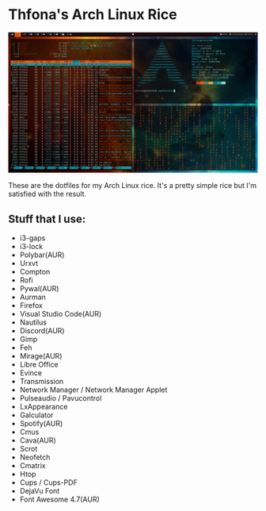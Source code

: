 # Thfona's Arch Linux Rice

![Screenshot](Screenshot.png)

These are the dotfiles for my Arch Linux rice.
It's a pretty simple rice but I'm satisfied with the result.


## Stuff that I use:

+ i3-gaps
+ i3-lock
+ Polybar(AUR)
+ Urxvt
+ Compton
+ Rofi
+ Pywal(AUR)
+ Aurman
+ Firefox
+ Visual Studio Code(AUR)
+ Nautilus
+ Discord(AUR)
+ Gimp
+ Feh
+ Mirage(AUR)
+ Libre Office
+ Evince
+ Transmission
+ Network Manager / Network Manager Applet
+ Pulseaudio / Pavucontrol
+ LxAppearance
+ Galculator
+ Spotify(AUR)
+ Cmus
+ Cava(AUR)
+ Scrot
+ Neofetch
+ Cmatrix
+ Htop
+ Cups / Cups-PDF
+ DejaVu Font
+ Font Awesome 4.7(AUR)
